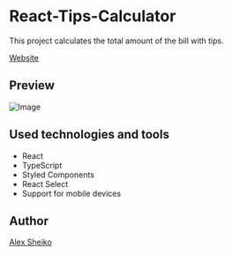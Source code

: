 # React-Tips-Calculator

This project calculates the total amount of the bill with tips.

[Website](https://alex-sheiko.github.io/react-tips-calculator/)

## Preview

![Image](https://github.com/Alex-Sheiko/react-country-list/blob/main/preview/react-tips-calculator.jpg)

## Used technologies and tools

- React
- TypeScript
- Styled Components
- React Select
- Support for mobile devices

## Author

[Alex Sheiko](https://github.com/Alex-Sheiko)
